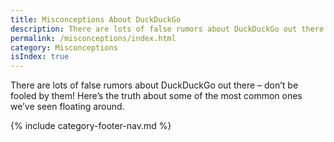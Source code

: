 ```yaml
---
title: Misconceptions About DuckDuckGo
description: There are lots of false rumors about DuckDuckGo out there – don’t be fooled by them! Here’s the truth about some common misconceptions.
permalink: /misconceptions/index.html
category: Misconceptions
isIndex: true
---
```


There are lots of false rumors about DuckDuckGo out there – don’t be fooled by them! Here’s the truth about some of the most common ones we’ve seen floating around.

{% include category-footer-nav.md %}
